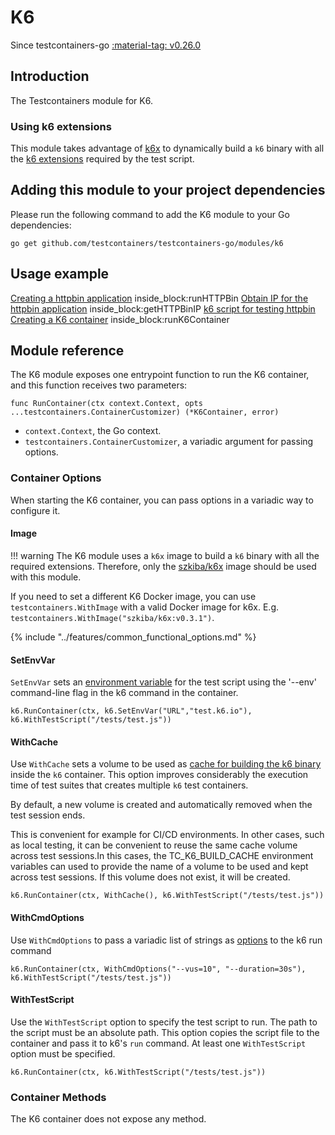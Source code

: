 # K6

Since testcontainers-go <a href="https://github.com/testcontainers/testcontainers-go/releases/tag/v0.26.0"><span class="tc-version">:material-tag: v0.26.0</span></a>

## Introduction

The Testcontainers module for K6.

### Using k6 extensions

This module takes advantage of [k6x](https://github.com/szkiba/k6x) to dynamically build a `k6` binary with all the [k6 extensions](https://k6.io/docs/extensions/get-started/explore/) required by the test script.

## Adding this module to your project dependencies

Please run the following command to add the K6 module to your Go dependencies:

```
go get github.com/testcontainers/testcontainers-go/modules/k6
```

## Usage example

<!--codeinclude-->
[Creating a httpbin application](../../modules/k6/examples_test.go) inside_block:runHTTPBin
[Obtain IP for the httpbin application](../../modules/k6/examples_test.go) inside_block:getHTTPBinIP
[k6 script for testing httpbin](../../modules/k6/scripts/httpbin.js)
[Creating a K6 container](../../modules/k6/examples_test.go) inside_block:runK6Container
<!--/codeinclude-->

## Module reference

The K6 module exposes one entrypoint function to run the K6 container, and this function receives two parameters:

```golang
func RunContainer(ctx context.Context, opts ...testcontainers.ContainerCustomizer) (*K6Container, error)
```

- `context.Context`, the Go context.
- `testcontainers.ContainerCustomizer`, a variadic argument for passing options.

### Container Options

When starting the K6 container, you can pass options in a variadic way to configure it.

#### Image

!!! warning
    The K6 module uses a `k6x` image to build a `k6` binary with all the required extensions. Therefore, only the [szkiba/k6x](https://hub.docker.com/r/szkiba/k6x) image should be used with this module.

If you need to set a different K6 Docker image, you can use `testcontainers.WithImage` with a valid Docker image
for k6x. E.g. `testcontainers.WithImage("szkiba/k6x:v0.3.1")`.

{% include "../features/common_functional_options.md" %}

#### SetEnvVar

`SetEnvVar` sets an [environment variable](https://k6.io/docs/using-k6/environment-variables/) for the test script using the '--env' command-line flag in the k6 command in the container.

```golang
k6.RunContainer(ctx, k6.SetEnvVar("URL","test.k6.io"), k6.WithTestScript("/tests/test.js"))
```

#### WithCache

Use `WithCache` sets a volume to be used as [cache for building the k6 binary](https://github.com/szkiba/k6x#cache) inside the `k6` container.
This option improves considerably the execution time of test suites that creates multiple `k6` test containers.

By default, a new volume is created and automatically removed when the test session ends.

This is convenient for example for CI/CD environments. In other cases, such as local testing, it can be convenient to reuse the same cache volume across test sessions.In this cases, the TC_K6_BUILD_CACHE environment variables can used to provide the name of a volume to be used and kept across test sessions. If this volume does not exist, it will be created.

```golang
k6.RunContainer(ctx, WithCache(), k6.WithTestScript("/tests/test.js"))
```

#### WithCmdOptions

Use `WithCmdOptions` to pass a variadic list of strings as [options](https://k6.io/docs/using-k6/k6-options/reference/) to the k6 run command

```golang
k6.RunContainer(ctx, WithCmdOptions("--vus=10", "--duration=30s"), k6.WithTestScript("/tests/test.js"))
```

#### WithTestScript

Use the `WithTestScript` option to specify the test script to run. The path to the script must be an absolute path. This option copies the script file to the container and pass it to k6's `run` command. At least one `WithTestScript` option must be specified.

```golang
k6.RunContainer(ctx, k6.WithTestScript("/tests/test.js"))
```

### Container Methods

The K6 container does not expose any method.
